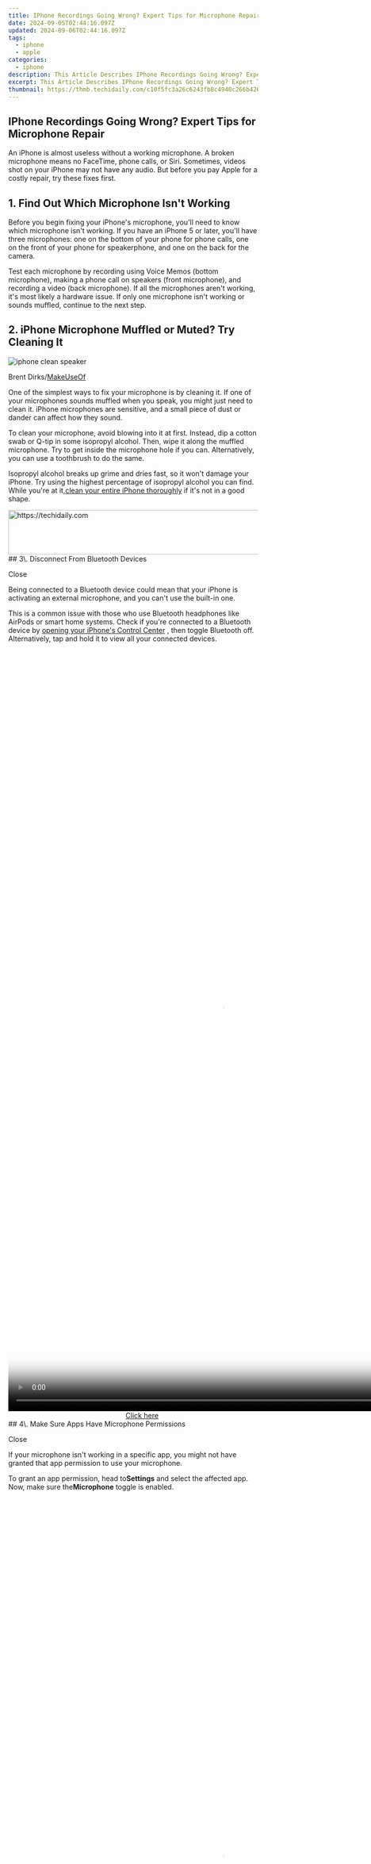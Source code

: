 ```yaml
---
title: IPhone Recordings Going Wrong? Expert Tips for Microphone Repair
date: 2024-09-05T02:44:16.097Z
updated: 2024-09-06T02:44:16.097Z
tags:
  - iphone
  - apple
categories:
  - iphone
description: This Article Describes IPhone Recordings Going Wrong? Expert Tips for Microphone Repair
excerpt: This Article Describes IPhone Recordings Going Wrong? Expert Tips for Microphone Repair
thumbnail: https://thmb.techidaily.com/c10f5fc3a26c6243fb8c4940c266b426236bd87cd21bd2e8e71da4c4f75545bc.jpg
---
```


## IPhone Recordings Going Wrong? Expert Tips for Microphone Repair

 An iPhone is almost useless without a working microphone. A broken microphone means no FaceTime, phone calls, or Siri. Sometimes, videos shot on your iPhone may not have any audio. But before you pay Apple for a costly repair, try these fixes first.

## 1\. Find Out Which Microphone Isn't Working

 Before you begin fixing your iPhone's microphone, you'll need to know which microphone isn't working. If you have an iPhone 5 or later, you'll have three microphones: one on the bottom of your phone for phone calls, one on the front of your phone for speakerphone, and one on the back for the camera.

 Test each microphone by recording using Voice Memos (bottom microphone), making a phone call on speakers (front microphone), and recording a video (back microphone). If all the microphones aren't working, it's most likely a hardware issue. If only one microphone isn't working or sounds muffled, continue to the next step.

## 2\. iPhone Microphone Muffled or Muted? Try Cleaning It

![iphone clean speaker](https://static1.makeuseofimages.com/wordpress/wp-content/uploads/wm/2024/01/iphone-clean-speaker.jpg)

 Brent Dirks/[MakeUseOf](https://www.makeuseof.com/author/brentdirks/)

 One of the simplest ways to fix your microphone is by cleaning it. If one of your microphones sounds muffled when you speak, you might just need to clean it. iPhone microphones are sensitive, and a small piece of dust or dander can affect how they sound.

 To clean your microphone, avoid blowing into it at first. Instead, dip a cotton swab or Q-tip in some isopropyl alcohol. Then, wipe it along the muffled microphone. Try to get inside the microphone hole if you can. Alternatively, you can use a toothbrush to do the same.

 Isopropyl alcohol breaks up grime and dries fast, so it won't damage your iPhone. Try using the highest percentage of isopropyl alcohol you can find. While you're at it,[clean your entire iPhone thoroughly](https://www.makeuseof.com/tag/clean-iphone-guide/) if it's not in a good shape.

<!-- affiliate ads begin -->
<a href="https://aligracehair.sjv.io/c/5597632/1918703/19272" target="_top" id="1918703">
  <img src="//a.impactradius-go.com/display-ad/19272-1918703" border="0" alt="https://techidaily.com" width="728" height="90"/>
</a>
<img height="0" width="0" src="https://aligracehair.sjv.io/i/5597632/1918703/19272" style="position:absolute;visibility:hidden;" border="0" />
<!-- affiliate ads end -->
## 3\. Disconnect From Bluetooth Devices

Close

 Being connected to a Bluetooth device could mean that your iPhone is activating an external microphone, and you can't use the built-in one.

 This is a common issue with those who use Bluetooth headphones like AirPods or smart home systems. Check if you're connected to a Bluetooth device by [opening your iPhone's Control Center](https://www.makeuseof.com/how-to-use-customize-control-center-iphone/) , then toggle Bluetooth off. Alternatively, tap and hold it to view all your connected devices.

<!-- affiliate ads begin -->
<span id="1531879">
					<video width="864" height="1536" style="cursor:pointer"
           poster="//a.impactradius-go.com/display-clicktoplayimage/1531879.png"
           onclick="if(!this.playClicked){this.play();this.setAttribute('controls',true);this.playClicked=true;}">
	   <source src="//a.impactradius-go.com/display-ad/16446-1531879">
	   <img src="//a.impactradius-go.com/display-clicktoplayimage/1531879.png" style="border: none; height: 100%; width: 100%; object-fit: contain">
	</video>
	<div style="width:540px;text-align:center"><a href="javascript:window.open(decodeURIComponent('https%3A%2F%2Flaganoo.pxf.io%2Fc%2F5597632%2F1531879%2F16446'), '_blank');void(0);">Click here</a></div>
</span>
<img height="0" width="0" src="https://imp.pxf.io/i/5597632/1531879/16446" style="position:absolute;visibility:hidden;" border="0" />
<!-- affiliate ads end -->
## 4\. Make Sure Apps Have Microphone Permissions

Close

 If your microphone isn't working in a specific app, you might not have granted that app permission to use your microphone.

 To grant an app permission, head to**Settings** and select the affected app. Now, make sure the**Microphone** toggle is enabled.

<!-- affiliate ads begin -->
<span id="1424529">
					<video width="864" height="1536" style="cursor:pointer"
           poster="//a.impactradius-go.com/display-clicktoplayimage/1424529.png"
           onclick="if(!this.playClicked){this.play();this.setAttribute('controls',true);this.playClicked=true;}">
	   <source src="//a.impactradius-go.com/display-ad/16446-1424529">
	   <img src="//a.impactradius-go.com/display-clicktoplayimage/1424529.png" style="border: none; height: 100%; width: 100%; object-fit: contain">
	</video>
	<div style="width:540px;text-align:center"><a href="javascript:window.open(decodeURIComponent('https%3A%2F%2Flaganoo.pxf.io%2Fc%2F5597632%2F1424529%2F16446'), '_blank');void(0);">Click here</a></div>
</span>
<img height="0" width="0" src="https://imp.pxf.io/i/5597632/1424529/16446" style="position:absolute;visibility:hidden;" border="0" />
<!-- affiliate ads end -->
## 5\. Use an External Microphone or AirPods

![A guy holding AirPods Pro in charging case showing orange light](https://static1.makeuseofimages.com/wordpress/wp-content/uploads/wm/2024/02/a-guy-holding-airpods-pro-in-charging-case-showing-orange-light.jpg)

<!-- affiliate ads begin -->
<a href="https://aligracehair.sjv.io/c/5597632/1885947/19272" target="_top" id="1885947">
  <img src="//a.impactradius-go.com/display-ad/19272-1885947" border="0" alt="https://techidaily.com" width="728" height="90"/>
</a>
<img height="0" width="0" src="https://aligracehair.sjv.io/i/5597632/1885947/19272" style="position:absolute;visibility:hidden;" border="0" />
<!-- affiliate ads end -->
 Hamlin Rozario/[MakeUseOf](https://www.makeuseof.com/author/hamlin-rozario/)

 If you've tried all the above fixes but nothing is working, you can still use an external microphone with your iPhone. You can use this while you wait for a repair or even use an external microphone indefinitely if you can't afford a repair.

 Most headphones, including Apple's AirPods, have built-in microphones. Since they connect via your iPhone's Lightning/USB-C port or Bluetooth, you won't have to rely on the built-in microphones for most tasks.

<!-- affiliate ads begin -->
<a href="https://appsumo.8odi.net/c/5597632/2044586/7443" target="_top" id="2044586">
  <img src="//a.impactradius-go.com/display-ad/7443-2044586" border="0" alt="https://techidaily.com" width="728" height="90"/>
</a>
<img height="0" width="0" src="https://appsumo.8odi.net/i/5597632/2044586/7443" style="position:absolute;visibility:hidden;" border="0" />
<!-- affiliate ads end -->
## 6\. Other Generic Fixes

Close

 In some cases, your iPhone's microphones might not work due to a software bug. Fortunately,[updating your iPhone](https://www.makeuseof.com/tag/update-iphone-ios-apps-data/) can fix various problems, including a microphone that doesn't work. Go to**Settings > General > Software Update** to quickly check for a newer iOS version.

 If updating iOS doesn't resolve the issue, you may want to restore your iPhone's settings to their default values. Sometimes, apps can customize settings, which can cause your iPhone's microphone to stop working. Head to**Settings** \>**General** \>**Transfer or Reset iPhone** \>**Reset** \>**Reset All Settings** to do this.

 If none of the troubleshooting methods helped, you should contact Apple to repair or replace your iPhone. It's easy to [make an Apple Store appointment at a Genius Bar](https://www.makeuseof.com/apple-store-appointment-genius-bar/) , but expect to pay a hefty fee unless your iPhone is still under Apple's limited warranty or you've purchased [an AppleCare+ warranty](https://www.makeuseof.com/tag/applecare-what-are-your-options-is-it-really-worth-it/) .

<ins class="adsbygoogle"
     style="display:block"
     data-ad-format="autorelaxed"
     data-ad-client="ca-pub-7571918770474297"
     data-ad-slot="1223367746"></ins>



<ins class="adsbygoogle"
     style="display:block"
     data-ad-client="ca-pub-7571918770474297"
     data-ad-slot="8358498916"
     data-ad-format="auto"
     data-full-width-responsive="true"></ins>

<span class="atpl-alsoreadstyle">Also read:</span>
<div><ul>
<li><a href="https://digital-screen-recording.techidaily.com/new-2024-approved-never-compromise-on-security-try-our-list-of-top-10-secure-free-video-calling-apps/"><u>[New] 2024 Approved  Never Compromise on Security – Try Our List of Top 10 Secure, Free Video Calling Apps</u></a></li>
<li><a href="https://article-files.techidaily.com/new-in-2024-elevate-creativity-with-pro-editor-secrets-for-canva/"><u>[New] In 2024, Elevate Creativity with Pro Editor Secrets for Canva</u></a></li>
<li><a href="https://on-screen-recording.techidaily.com/new-the-ultimate-pick-skype-recorders-of-the-year-for-2024/"><u>[New] The Ultimate Pick  Skype Recorders of the Year for 2024</u></a></li>
<li><a href="https://tiktok-videos.techidaily.com/updated-in-2024-top-30-trending-tiktok-anime-inspirations/"><u>[Updated] In 2024, Top 30 Trending TikTok Anime Inspirations</u></a></li>
<li><a href="https://on-screen-recording.techidaily.com/updated-in-2024-uncomplicated-ways-to-save-vimeo-content/"><u>[Updated] In 2024, Uncomplicated Ways to Save Vimeo Content</u></a></li>
<li><a href="https://fox-that.techidaily.com/6-steps-to-resolve-the-denial-from-apples-payment-system/"><u>6 Steps to Resolve the Denial From Apple's Payment System</u></a></li>
<li><a href="https://extra-resources.techidaily.com/action-cam-faceoff-the-best-of-both-worlds-hero5-black-and-hero4-silver-for-2024/"><u>Action Cam Faceoff  The Best of Both Worlds – Hero5 Black & Hero4 Silver for 2024</u></a></li>
<li><a href="https://extra-hints.techidaily.com/aesthetic-clarity-the-ultimate-guide-to-the-top-15-gopro-luts/"><u>Aesthetic Clarity  The Ultimate Guide to the Top 15 GOPRO LUTs</u></a></li>
<li><a href="https://fox-that.techidaily.com/boost-your-iphones-battery-life-discover-these-quick-and-easy-steps/"><u>Boost Your iPhone's Battery Life - Discover These Quick and Easy Steps!</u></a></li>
<li><a href="https://fox-that.techidaily.com/elevate-your-iphones-spelling-abilities-a-guide-to-fixing-autocorrect-bloopers-6-essential-steps/"><u>Elevate Your iPhone's Spelling Abilities: A Guide to Fixing AutoCorrect Bloopers (6 Essential Steps)</u></a></li>
<li><a href="https://fox-that.techidaily.com/ensuring-correct-photo-tags-in-apples-gallery-a-comprehensive-guide-for-users/"><u>Ensuring Correct Photo Tags in Apple's Gallery: A Comprehensive Guide for Users</u></a></li>
<li><a href="https://fox-that.techidaily.com/fix-airdrop-glitches-instantly-discover-the-ultimate-guide-to-16-effective-fixes/"><u>Fix AirDrop Glitches Instantly: Discover the Ultimate Guide to 16 Effective Fixes</u></a></li>
<li><a href="https://fox-that.techidaily.com/fixing-the-safari-cannot-shoot-full-page-pics-hurdle-heres-how/"><u>Fixing the 'Safari Cannot Shoot Full-Page Pics' Hurdle - Here's How</u></a></li>
<li><a href="https://win-able.techidaily.com/fixing-the-issue-how-to-resolve-mir4-errors-on-your-windows-computer/"><u>Fixing the Issue: How to Resolve Mir4 Errors on Your Windows Computer</u></a></li>
<li><a href="https://tech-renaissance.techidaily.com/home-entertainment-with-apple-tv-and-fandango-streaming-services/"><u>Home Entertainment with Apple TV and Fandango Streaming Services</u></a></li>
<li><a href="https://ios-unlock.techidaily.com/how-can-i-unlock-my-apple-iphone-8-plus-after-forgetting-my-pin-code-by-drfone-ios/"><u>How Can I Unlock My Apple iPhone 8 Plus After Forgetting my PIN Code?</u></a></li>
<li><a href="https://instagram-clips.techidaily.com/how-to-adapt-posting-techniques-after-instagrams-revisions-for-2024/"><u>How to Adapt Posting Techniques After Instagram’s Revisions for 2024</u></a></li>
<li><a href="https://fox-that.techidaily.com/how-to-clear-up-a-fuzzy-iphone-lens-7-techniques/"><u>How to Clear Up a Fuzzy iPhone Lens: 7 Techniques</u></a></li>
<li><a href="https://fox-that.techidaily.com/how-to-fix-airplay-when-its-not-working/"><u>How to Fix AirPlay When It's Not Working</u></a></li>
<li><a href="https://meme-emoji.techidaily.com/how-to-make-a-memorable-honeymoon-video/"><u>How to Make a Memorable Honeymoon Video</u></a></li>
<li><a href="https://fox-that.techidaily.com/how-to-resolve-iphone-voicemail-issues-a-guide-with-9-proven-fixes/"><u>How To Resolve iPhone Voicemail Issues? A Guide with 9 Proven Fixes</u></a></li>
<li><a href="https://fox-that.techidaily.com/how-to-restore-or-reset-an-iphone-without-itunes/"><u>How to Restore or Reset an iPhone Without iTunes</u></a></li>
<li><a href="https://fox-that.techidaily.com/how-to-stop-your-iphone-from-dropping-wi-fi-5-effective-fixes/"><u>How to Stop Your iPhone From Dropping Wi-Fi: 5 Effective Fixes</u></a></li>
<li><a href="https://android-unlock.techidaily.com/in-2024-how-to-reset-a-oppo-find-x7-phone-that-is-locked-by-drfone-android/"><u>In 2024, How to Reset a Oppo Find X7 Phone that is Locked?</u></a></li>
<li><a href="https://youtube-stream.techidaily.com/in-2024-incorporating-visual-media-into-free-writings/"><u>In 2024, Incorporating Visual Media Into Free Writings</u></a></li>
<li><a href="https://screen-activity-recording.techidaily.com/in-2024-valhalla-vanguard-gods-clash-in-ragnarok/"><u>In 2024, Valhalla Vanguard  Gods Clash in Ragnarok</u></a></li>
<li><a href="https://fox-that.techidaily.com/iphone-charging-pause-alert-discover-8-effective-solutions/"><u>IPhone Charging Pause Alert: Discover 8 Effective Solutions</u></a></li>
<li><a href="https://fox-that.techidaily.com/iphone-not-syncing-with-laptop-discover-these-quick-fixes/"><u>IPhone Not Syncing with Laptop? Discover These Quick Fixes!</u></a></li>
<li><a href="https://fox-that.techidaily.com/iphone-screen-lags-before-turning-off-expert-tips-to-speed-things-up/"><u>IPhone Screen Lags Before Turning Off? Expert Tips to Speed Things Up!</u></a></li>
<li><a href="https://tech-recovery.techidaily.com/iphone-users-beware-how-to-prevent-unwanted-caller-id-hides-contacts/"><u>IPhone Users Beware! How to Prevent Unwanted Caller ID Hides Contacts</u></a></li>
<li><a href="https://fox-that.techidaily.com/navigate-iphones-depths-with-dfu-mode-unveiling-its-uses-and-how-to-implement-it-successfully/"><u>Navigate iPhone's Depths with DFU Mode: Unveiling Its Uses & How To Implement It Successfully</u></a></li>
<li><a href="https://fox-that.techidaily.com/overcoming-iphone-12-hurdles-a-guide-to-identifying-and-resolving-key-issues/"><u>Overcoming iPhone 12 Hurdles: A Guide to Identifying and Resolving Key Issues</u></a></li>
<li><a href="https://extra-guidance.techidaily.com/pro-level-techniques-to-upgrade-your-iphone-photo-game-for-2024/"><u>Pro-Level Techniques to Upgrade Your iPhone Photo Game for 2024</u></a></li>
<li><a href="https://fox-that.techidaily.com/protect-your-device-and-enhance-security-with-ios-153-learn-why-its-crucial-to-update-soon/"><u>Protect Your Device and Enhance Security with iOS 15.3 - Learn Why It's Crucial to Update Soon!</u></a></li>
<li><a href="https://fox-that.techidaily.com/resolve-your-facetime-troubles-quickly-with-these-15-proven-techniques/"><u>Resolve Your FaceTime Troubles Quickly with These 15 Proven Techniques</u></a></li>
<li><a href="https://fox-that.techidaily.com/resolving-any-problem-with-your-iphone-discover-these-15-crucial-hacks/"><u>Resolving Any Problem with Your iPhone? Discover These 15 Crucial Hacks</u></a></li>
<li><a href="https://fox-that.techidaily.com/restore-tablet-touch-functionality-with-these-8-essential-troubleshooting-steps/"><u>Restore Tablet Touch Functionality with These 8 Essential Troubleshooting Steps</u></a></li>
<li><a href="https://fox-that.techidaily.com/solve-your-iphones-control-center-issues-with-these-8-easy-steps/"><u>Solve Your iPhone's Control Center Issues with These 8 Easy Steps</u></a></li>
<li><a href="https://fox-that.techidaily.com/solving-the-issue-when-one-of-your-airpods-fails-to-work/"><u>Solving the Issue When One of Your AirPods Fails to Work</u></a></li>
<li><a href="https://fox-that.techidaily.com/step-by-step-process-to-update-your-iosmacos-screen-time-security-code/"><u>Step-by-Step Process to Update Your iOS/MacOS Screen Time Security Code</u></a></li>
<li><a href="https://tech-savvy.techidaily.com/the-chatgpt-inspired-art-of-video-scriptwriting/"><u>The ChatGPT-Inspired Art of Video Scriptwriting</u></a></li>
<li><a href="https://techno-recovery.techidaily.com/the-insiders-look-at-online-television-unveiling-the-secrets-of-smart-tvs/"><u>The Insider's Look at Online Television: Unveiling the Secrets of Smart TVs</u></a></li>
<li><a href="https://fox-that.techidaily.com/top-10-solutions-overcoming-iphone-calling-issues/"><u>Top 10 Solutions: Overcoming iPhone Calling Issues</u></a></li>
<li><a href="https://fox-that.techidaily.com/trouble-with-iphone-cloud-sync-here-are-9-solutions/"><u>Trouble with iPhone Cloud Sync? Here Are 9 Solutions!</u></a></li>
<li><a href="https://fox-that.techidaily.com/troubleshoot-your-iphones-camera-a-guide-to-overcoming-7-frequent-challenges/"><u>Troubleshoot Your iPhone's Camera: A Guide to Overcoming 7 Frequent Challenges</u></a></li>
<li><a href="https://fox-that.techidaily.com/troubleshooting-tips-restoring-standby-functionality-on-iphones/"><u>Troubleshooting Tips - Restoring Standby Functionality on iPhones</u></a></li>
<li><a href="https://fox-that.techidaily.com/troubleshooting-tips-resolving-your-iphones-black-screen-issue/"><u>Troubleshooting Tips: Resolving Your iPhone's Black Screen Issue</u></a></li>
<li><a href="https://fox-that.techidaily.com/unstick-stubborn-phones-restoring-incoming-calls-on-an-iphone/"><u>Unstick Stubborn Phones: Restoring Incoming Calls on an iPhone</u></a></li>
<li><a href="https://ai-video-tools.techidaily.com/updated-unleash-your-creativity-making-videos-from-photos-and-soundtracks-for-2024/"><u>Updated Unleash Your Creativity Making Videos From Photos and Soundtracks for 2024</u></a></li>
<li><a href="https://buynow-tips.techidaily.com/why-certain-players-cant-get-enough-of-independent-gaming-titles/"><u>Why Certain Players Can't Get Enough of Independent Gaming Titles</u></a></li>
</ul></div>

